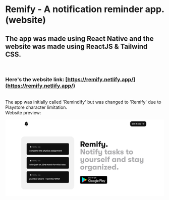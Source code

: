 # Remify - A notification reminder app. (website)

## The app was made using React Native and the website was made using ReactJS & Tailwind CSS. 
<br/>

### Here's the website link: [https://remify.netlify.app/](https://remify.netlify.app/)

<br/>
The app was initially called 'Remindify' but was changed to 'Remify' due to Playstore character limitation.

<br/>
Website preview:

![Remify Website Preview](https://github.com/notgirish/remindify-website/blob/main/src/assets/preview.png)